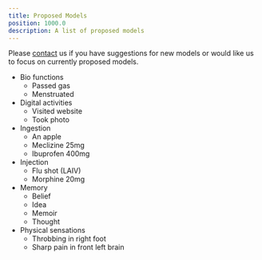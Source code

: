 ```yaml
---
title: Proposed Models
position: 1000.0
description: A list of proposed models
---
```


Please [contact](http://blog.memair.com/contact) us if you have suggestions for new models or would like us to focus on currently proposed models.

* Bio functions
  - Passed gas
  - Menstruated
* Digital activities
  - Visited website
  - Took photo
* Ingestion
  - An apple
  - Meclizine 25mg
  - Ibuprofen 400mg
* Injection
  - Flu shot (LAIV)
  - Morphine 20mg
* Memory
  - Belief
  - Idea
  - Memoir
  - Thought
* Physical sensations
  - Throbbing in right foot
  - Sharp pain in front left brain

